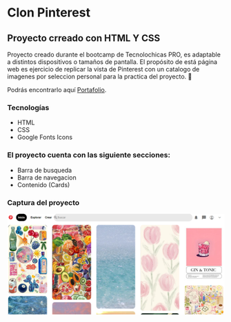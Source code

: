 # Clon Pinterest
## Proyecto crreado con HTML Y CSS

Proyecto creado durante el bootcamp de Tecnolochicas PRO, es adaptable a distintos dispositivos o tamaños de pantalla.
El propósito de está página web es ejercicio de replicar la vista de Pinterest con un catalogo de imagenes por seleccion personal para la practica del proyecto. 💜 

Podrás encontrarlo aquí [Portafolio](https://pinterest-clone-vert-seven.vercel.app/).

### Tecnologías

* HTML
* CSS
* Google Fonts Icons


### El proyecto cuenta con las siguiente secciones:

* Barra de busqueda
* Barra de navegacion
* Contenido (Cards)

### Captura del proyecto
![Captura del proyecto](/imagenes/clon.png)